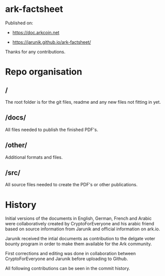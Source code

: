 # ark-factsheet

Published on:

- https://doc.arkcoin.net

- https://jarunik.github.io/ark-factsheet/


Thanks for any contributions.

# Repo organisation

## /

The root folder is for the git files, readme and any new files not fitting in yet.

## /docs/

All files needed to publish the finished PDF's.

## /other/

Additional formats and files.

## /src/

All source files needed to create the PDF's or other publications.

# History

Initial versions of the documents in English, German, French and Arabic were collaboratively created by CryptoForEveryone and his arabic friend based on source information from Jarunik and official information on ark.io.

Jarunik received the intial documents as contribution to the delgate voter bounty program in order to make them available for the Ark community.

First corrections and editing was done in collaboration between CryptoForEveryone and Jarunik before uploading to Github.

All following contributions can be seen in the commit history.
